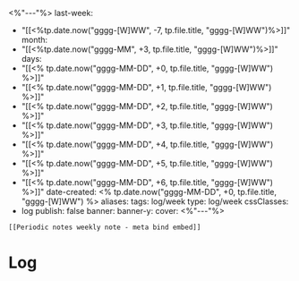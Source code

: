 <%"---"%>
last-week: 
  - "[[<%tp.date.now("gggg-[W]WW", -7, tp.file.title, "gggg-[W]WW")%>]]"
month: 
  - "[[<%tp.date.now("gggg-MM", +3, tp.file.title, "gggg-[W]WW")%>]]"
days: 
  - "[[<% tp.date.now("gggg-MM-DD", +0, tp.file.title, "gggg-[W]WW") %>]]"
  - "[[<% tp.date.now("gggg-MM-DD", +1, tp.file.title, "gggg-[W]WW") %>]]"
  - "[[<% tp.date.now("gggg-MM-DD", +2, tp.file.title, "gggg-[W]WW") %>]]"
  - "[[<% tp.date.now("gggg-MM-DD", +3, tp.file.title, "gggg-[W]WW") %>]]"
  - "[[<% tp.date.now("gggg-MM-DD", +4, tp.file.title, "gggg-[W]WW") %>]]"
  - "[[<% tp.date.now("gggg-MM-DD", +5, tp.file.title, "gggg-[W]WW") %>]]"
  - "[[<% tp.date.now("gggg-MM-DD", +6, tp.file.title, "gggg-[W]WW") %>]]"
date-created: <% tp.date.now("gggg-MM-DD", +0, tp.file.title, "gggg-[W]WW") %>
aliases: 
tags: log/week
type: log/week
cssClasses:
  - log
publish: false
banner: 
banner-y: 
cover: 
<%"---"%>

```meta-bind-embed
[[Periodic notes weekly note - meta bind embed]]
```

# Log
